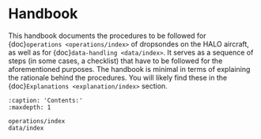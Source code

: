 # Handbook

This handbook documents the procedures to be followed for {doc}`operations <operations/index>` of dropsondes on the HALO aircraft, as well as for {doc}`data-handling <data/index>`. It serves as a sequence of steps (in some cases, a checklist) that have to be followed for the aforementioned purposes. The handbook is minimal in terms of explaining the rationale behind the procedures. You will likely find these in the {doc}`Explanations <explanation/index>` section.

```{toctree}
:caption: 'Contents:'
:maxdepth: 1

operations/index
data/index
```
